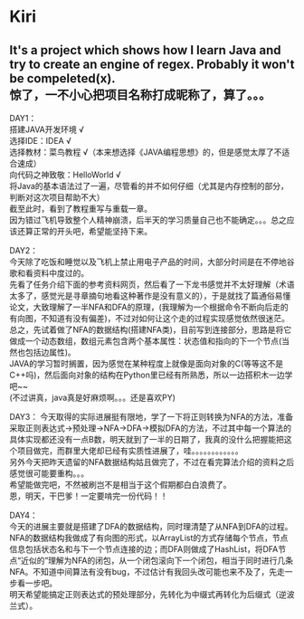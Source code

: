 # Kiri
It's a project which shows how I learn Java and try to create an engine of regex. Probably it won't be compeleted(x).  
惊了，一不小心把项目名称打成昵称了，算了。。。  
----------------------------------------------------------------------------------  
DAY1：  
搭建JAVA开发环境 √  
选择IDE：IDEA  √  
选择教材：菜鸟教程  √（本来想选择《JAVA编程思想》的，但是感觉太厚了不适合速成）  
向代码之神致敬：HelloWorld  √  
将Java的基本语法过了一遍，尽管看的并不如何仔细（尤其是内存控制的部分，判断对这次项目帮助不大）  
截至此时，看到了教程重写与重载一章。  
因为错过飞机导致整个人精神崩溃，后半天的学习质量自己也不能确定。。。总之应该还算正常的开头吧，希望能坚持下来。   
  
  
DAY2：  
今天除了吃饭和睡觉以及飞机上禁止用电子产品的时间，大部分时间是在不停地谷歌和看资料中度过的。  
先看了任务介绍下面的参考资料网页，然后看了一下龙书感觉并不太好理解（术语太多了，感觉光是寻章摘句地看这种著作是没有意义的），于是就找了篇通俗易懂论文，大致理解了一半NFA和DFA的原理，(我理解为一个根据命令不断向后走的有向图，不知道有没有偏差)，不过对如何让这个走的过程实现感觉依然很迷茫。  
总之，先试着做了NFA的数据结构(搭建NFA类)，目前写到连接部分，思路是将它做成一个动态数组，数组元素包含两个基本属性：状态值和指向的下一个节点(当然也包括边属性)。  
JAVA的学习暂时搁置，因为感觉在某种程度上就像是面向对象的C(等等这不是C++吗)，然后面向对象的结构在Python里已经有所熟悉，所以一边搭积木一边学吧~~  
(不过讲真，java真是好麻烦啊。。。还是喜欢PY)  
  

DAY3：
今天取得的实际进展挺有限地，学了一下将正则转换为NFA的方法，准备采取正则表达式→预处理→NFA→DFA→模拟DFA的方法，不过其中每一个算法的具体实现都还没有一点B数，明天就到了一半的日期了，我真的没什么把握能把这个项目做完，而群里大佬却已经有实质性进展了，哇。。。。。。。。。。。。  
另外今天把昨天遗留的NFA数据结构姑且做完了，不过在看完算法介绍的资料之后感觉很可能要重构。。。  
希望能做完吧，不然被刷岂不是相当于这个假期都白白浪费了。  
恩，明天，干巴爹！一定要啃完一份代码！！  

DAY4：  
今天的进展主要就是搭建了DFA的数据结构，同时理清楚了从NFA到DFA的过程。NFA的数据结构我做成了有向图的形式，以ArrayList的方式存储每个节点，节点信息包括状态名和与下一个节点连接的边；而DFA则做成了HashList，将DFA节点“近似的”理解为NFA的闭包，从一个闭包滚向下一个闭包，相当于同时进行几条NFA。不知道中间算法有没有bug，不过估计有我回头改可能也来不及了，先走一步看一步吧。  
明天希望能搞定正则表达式的预处理部分，先转化为中缀式再转化为后缀式（逆波兰式）。   